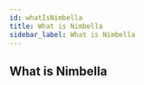 ```yaml
---
id: whatIsNimbella
title: What is Nimbella
sidebar_label: What is Nimbella
---
```


## What is Nimbella

